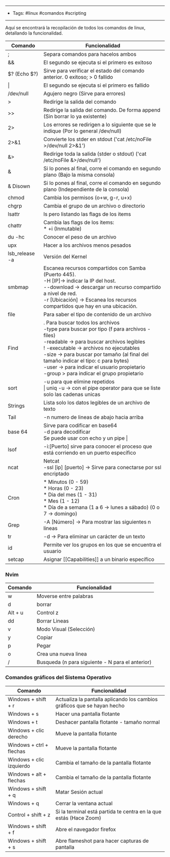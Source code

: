 -----------------
- Tags: #linux #comandos #scripting 
----------------------

Aquí se encontrará la recopilación de todos los comandos de linux, detallando la funcionalidad.

| <center> Comando </center> | <center> Funcionalidad </center> |
|---|---|
|;|Separa comandos para hacelos ambos|
|&&|El segundo se ejecuta si el primero es exitoso|
|$? (Echo $?)|Sirve para verificar el estado del comando anterior. 0 exitoso; > 0 fallido|
|\||El segundo se ejecuta si el primero es fallido|
|/dev/null|Agujero negro (Sirve para errores)|
|>|Redirige la salida del comando|
|>>|Redirige la salida del comando. De forma append (Sin borrar lo ya existente)|
|2>|Los errores se redirigen a lo siguiente que se le indique (Por lo general /dev/null)|
|2>&1|Convierte los stder en stdout ('cat /etc/noFile >/dev/null 2>&1')|
|&>|Redirige toda la salida (stder o stdout) ('cat /etc/noFile &>/dev/null')|
|&|Si lo pones al final, corre el comando en segundo plano (Bajo la misma consola)|
|& Disown|Si lo pones al final, corre el comando en segundo plano (Independiente de la consola)|
|chmod|Cambia los permisos (o+w, g-r, u+x)|
|chgrp|Cambia el grupo de un archivo o directorio|
|lsattr|ls pero listando las flags de los items|
|chattr|Cambia las flags de los items:  <br>* +i (Inmutable)|
|du -hc|Conocer el peso de un archivo|
|upx|Hacer a los archivos menos pesados|
|lsb_release -a|Versión del Kernel|
|smbmap|Escanea recursos compartidos con Samba (Puerto 445).  <br>-H [IP]-> indicar la IP del host.  <br>--download -> descargar un recurso compartido a nivel de red.  <br>-r [Ubicación] -> Escanea los recursos compartidos que hay en una ubicación.|
|file|Para saber el tipo de contenido de un archivo|
|Find|. Para buscar todos los archivos  <br>-type para buscar por tipo (f para archivos - files)  <br>-readable -> para buscar archivos legibles  <br>! -executable -> archivos no ejecutables  <br>-size -> para buscar por tamaño (al final del tamaño indicar el tipo: c para bytes)  <br>-user -> para indicar el usuario propietario  <br>-group > para indicar el grupo propietario|
|sort|-u para que elimine repetidos  <br>\| uniq -u -> con el pipe operator para que se liste solo las cadenas unicas|
|Strings|Lista solo los datos legibles de un archivo de texto|
|Tail|-n numero de lineas de abajo hacia arriba|
|base 64|Sirve para codificar en base64  <br>-d para decodificar  <br>Se puede usar con echo y un pipe \||
|lsof|-i:[Puerto] sirve para conocer el proceso que está corriendo en un puerto específico|
|ncat|Netcat  <br>-ssl [ip] [puerto] -> Sirve para conectarse por ssl encriptado|
|Cron|* Minutos (0 - 59)  <br>* Horas (0 - 23)  <br>* Dia del mes (1 - 31)  <br>* Mes (1 - 12)  <br>* Día de a semana (1 a 6 -> lunes a sábado) (0 o 7 -> domingo)|
|Grep|-A [Número] -> Para mostrar las siguientes n lineas|
|tr|-d -> Para eliminar un carácter de un texto|
| id | Permite ver los grupos en los que se encuentra el usuario |
| setcap | Asignar [[Capabilities]] a un binario específico |

### Nvim

| <center> Comando </center> | <center> Funcionalidad </center> |
|---|---|
|w|Moverse entre palabras|
|d|borrar|
|Alt + u|Control z|
|dd|Borrar Lineas|
|v|Modo Visual (Selección)|
|y|Copiar|
|p|Pegar|
|o|Crea una nueva linea|
|/|Busqueda (n para siguiente - N para el anterior)|

### Comandos gráficos del Sistema Operativo

| <center> Comando </center> | <center> Funcionalidad </center> |
|---|---|
|Windows + shift + r | Actualiza la pantalla aplicando los cambios gráficos que se hayan hecho|
|Windows + s|Hacer una pantalla flotante|
|Windows + t|Deshacer pantalla flotante - tamaño normal|
|Windows + clic derecho|Mueve la pantalla flotante|
|Windows + ctrl + flechas|Mueve la pantalla flotante|
|Windows + clic izquierdo|Cambia el tamaño de la pantalla flotante|
|Windows + alt + flechas|Cambia el tamaño de la pantalla flotante|
|Windows + shift + q|Matar Sesión actual|
|Windows + q|Cerrar la ventana actual|
|Control + shift + z|Si la terminal está partida te centra en la que estás (Hace Zoom)|
|Windows + shift + f|Abre el navegador firefox|
|Windows + shift + s|Abre flameshot para hacer capturas de pantalla|


